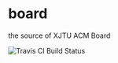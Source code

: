 # board
the source of XJTU ACM Board

![Travis CI Build Status](https://travis-ci.org/xjtuacm/board.svg?branch=master)
